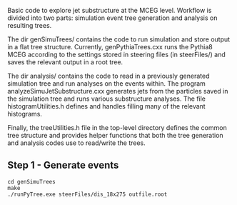 Basic code to explore jet substructure at the MCEG level. Workflow is divided into two parts: simulation event tree generation and analysis on resulting trees.

The dir genSimuTrees/ contains the code to run simulation and store output in a flat tree structure. Currently, genPythiaTrees.cxx runs the Pythia8 MCEG according to the settings stored in steering files (in steerFiles/) and saves the relevant output in a root tree.

The dir analysis/ contains the code to read in a previously generated simulation tree and run analyses on the events within. The program analyzeSimuJetSubstructure.cxx generates jets from the particles saved in the simulation tree and runs various substructure analyses. The file histogramUtilities.h defines and handles filling many of the relevant histograms.

Finally, the treeUtilities.h file in the top-level directory defines the common tree structure and provides helper functions that both the tree generation and analysis codes use to read/write the trees.

## Step 1 - Generate events

```
cd genSimuTrees
make 
./runPyTree.exe steerFiles/dis_18x275 outfile.root
```
